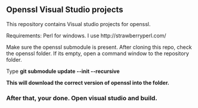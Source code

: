 <h2>Openssl Visual Studio projects</h2>
<p>This repository contains Visual studio projects for openssl.</p>
<p>Requirements: Perl for windows. I use http://strawberryperl.com/</p>
<p>Make sure the openssl submodule is present. After cloning this repo, check the openssl folder. If its empty, open a command window to the repository folder.</p>
<p>Type <b>git submodule update --init --recursive<b/></p>
<p>This will download the correct version of openssl into the folder.</p>
<h3>After that, your done. Open visual studio and build.</h3>
